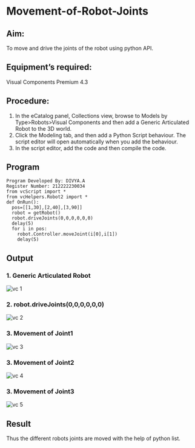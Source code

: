 # Movement-of-Robot-Joints
## Aim:  
To move and drive the joints of the robot using python API.

## Equipment’s required:

Visual Components Premium 4.3

## Procedure:

1. 	In the eCatalog panel, Collections view, browse to Models by Type>Robots>Visual Components and then add a Generic Articulated Robot to the 3D world.
2. 	Click the Modeling tab, and then add a Python Script behaviour. The script editor will open automatically when you add the behaviour.
3. 	In the script editor, add the code and then compile the code.

## Program
```
Program Developed By: DIVYA.A
Register Number: 212222230034
from vcScript import *
from vcHelpers.Robot2 import *
def OnRun():
  pos=[[1,30],[2,40],[3,90]]
  robot = getRobot()
  robot.driveJoints(0,0,0,0,0,0)
  delay(5)
  for i in pos:
    robot.Controller.moveJoint(i[0],i[1])
    delay(5)

```
## Output
### 1. Generic Articulated Robot
![vc 1](https://github.com/Divya110205/Movement-of-Robot-Joints/assets/119404855/060de36b-c249-4946-b8e8-6d4d94c00ede)



### 2. robot.driveJoints(0,0,0,0,0,0)
![vc 2](https://github.com/Divya110205/Movement-of-Robot-Joints/assets/119404855/ace04059-707a-40a5-8234-545b1cfd31ba)


### 3. Movement of Joint1
![vc 3](https://github.com/Divya110205/Movement-of-Robot-Joints/assets/119404855/b3c06a4b-3dd2-40f5-a7e2-544dbd1d0ad7)


### 3. Movement of Joint2
![vc 4](https://github.com/Divya110205/Movement-of-Robot-Joints/assets/119404855/ad5f8f7d-f838-4860-9c62-8a93f4602fb3)

### 3. Movement of Joint3
![vc 5](https://github.com/Divya110205/Movement-of-Robot-Joints/assets/119404855/4e3b0b85-df67-470c-932b-0962c386dd62)


## Result 
Thus the different robots joints are moved with the help of python list.


